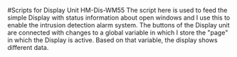 #Scripts for Display Unit HM-Dis-WM55
The script here is used to feed the simple Display with status information about open windows and I use this to enable the intrusion detection alarm system.
The buttons of the Display unit are connected with changes to a global variable in which I store the "page" in which the Display is active. Based on that variable, the display shows different data.
